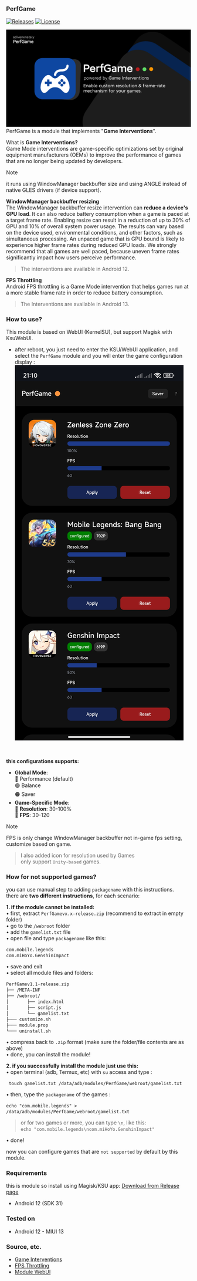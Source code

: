 ### PerfGame
[![Releases](https://img.shields.io/github/v/release/adivenxnataly/PerfGame?color=green&label=Release&logo=github)](https://github.com/adivenxnataly/PerfGame/releases) [![License](https://img.shields.io/github/license/adivenxnataly/PerfGame?color=red&label=License)](https://github.com/adivenxnataly/PerfGame/blob/main/LICENSE)

![banner](https://github.com/adivenxnataly/PerfGame/blob/main/files/perfbannerv1.1.jpg)
PerfGame is a module that implements "**Game Interventions**".

What is **Game Interventions?** <br>
Game Mode interventions are game-specific optimizations set by original equipment manufacturers (OEMs) to improve the performance of games that are no longer being updated by developers.

> [!NOTE]
> it runs using WindowManager backbuffer size and using ANGLE instead of native GLES drivers (if device support).

**WindowManager backbuffer resizing** <br>
The WindowManager backbuffer resize intervention can **reduce a device's GPU load**. It can also reduce battery consumption when a game is paced at a target frame rate.
Enabling resize can result in a reduction of up to 30% of GPU and 10% of overall system power usage. The results can vary based on the device used, environmental conditions, and other factors, such as simultaneous processing.
An unpaced game that is GPU bound is likely to experience higher frame rates during reduced GPU loads.
We strongly recommend that all games are well paced, because uneven frame rates significantly impact how users perceive performance.
<br>
> The interventions are available in Android 12.

**FPS Throttling**<br>
Android FPS throttling is a Game Mode intervention that helps games run at a more stable frame rate in order to reduce battery consumption.
<br>
> The Interventions are available in Android 13.


### How to use?
This module is based on WebUI (KernelSU), but support Magisk with KsuWebUI.
 - after reboot, you just need to enter the KSU/WebUI application, and select the `PerfGame` module and you will enter the game configuration display :
![screenshot](https://github.com/adivenxnataly/PerfGame/blob/main/files/perfgame.jpg)
<br>

**this configurations supports:**
 - **Global Mode**: <br>
   🔴 Performance (default) <br>
   🟢 Balance <br>
   🟠 Saver <br>
 - **Game-Specific Mode**: <br>
   🔵 **Resolution**: 30-100% <br>
   🔵 **FPS**: 30-120 <br>
 > [!NOTE]
 > FPS is only change WindowManager backbuffer not in-game fps setting, customize based on game. <br>


 > I also added icon for resolution used by Games <br>
 > only support `Unity-based` games.

### How for not supported games? 
you can use manual step to adding `packagename` with this instructions. <br>
there are **two different instructions**, for each scenario: <br>

**1. if the module cannot be installed:** <br>
• first, extract `PerfGamevx.x-release.zip` (recommend to extract in empty folder)<br>
• go to the `/webroot` folder <br>
• add the `gamelist.txt` file <br>
• open file and type `packagename` like this: <br>

    com.mobile.legends
    com.miHoYo.GenshinImpact

• save and exit <br>
• select all module files and folders:
  ```
PerfGamev1.1-release.zip
├── /META-INF
├── /webroot/
│       ├── index.html
│       ├── script.js
│       └── gamelist.txt
├─── customize.sh
├─── module.prop
└─── uninstall.sh
```
• compress back to `.zip` format (make sure the folder/file contents are as above) <br>
• done, you can install the module! <br>

**2. if you successfully install the module just use this:** <br>
• open terminal (adb, Termux, etc) with `su` access and type :

     touch gamelist.txt /data/adb/modules/PerfGame/webroot/gamelist.txt
  
• then, type the `packagename` of the games :

    echo "com.mobile.legends" > /data/adb/modules/PerfGame/webroot/gamelist.txt
    
> or for two games or more, you can type `\n`, like this: <br>
> `echo "com.mobile.legends\ncom.miHoYo.GenshinImpact"`


• done! <br>

now you can configure games that are `not supported` by default by this module.

### Requirements
this is module so install using Magisk/KSU app:
 [Download from Release page](https://github.com/adivenxnataly/PerfGame/releases)

  - Android 12 (SDK 31)

### Tested on
- Android 12 - MIUI 13

### Source, etc.
- [Game Interventions](https://developer.android.com/games/optimize/adpf/gamemode/gamemode-interventions)<br>
- [FPS Throttling](https://developer.android.com/games/optimize/adpf/gamemode/fps-throttling)<br>
- [Module WebUI](https://kernelsu.org/guide/module-webui.html)

